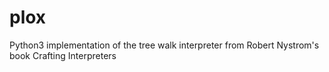 # plox
Python3 implementation of the tree walk interpreter from Robert Nystrom's book Crafting Interpreters
